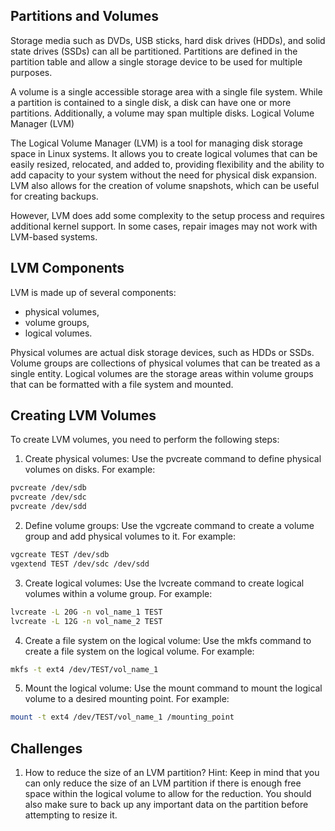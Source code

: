 ## Partitions and Volumes

Storage media such as DVDs, USB sticks, hard disk drives (HDDs), and solid state drives (SSDs) can all be partitioned. Partitions are defined in the partition table and allow a single storage device to be used for multiple purposes.

A volume is a single accessible storage area with a single file system. While a partition is contained to a single disk, a disk can have one or more partitions. Additionally, a volume may span multiple disks.
Logical Volume Manager (LVM)

The Logical Volume Manager (LVM) is a tool for managing disk storage space in Linux systems. It allows you to create logical volumes that can be easily resized, relocated, and added to, providing flexibility and the ability to add capacity to your system without the need for physical disk expansion. LVM also allows for the creation of volume snapshots, which can be useful for creating backups.

However, LVM does add some complexity to the setup process and requires additional kernel support. In some cases, repair images may not work with LVM-based systems.

## LVM Components

LVM is made up of several components: 

* physical volumes, 
* volume groups, 
* logical volumes. 

Physical volumes are actual disk storage devices, such as HDDs or SSDs. Volume groups are collections of physical volumes that can be treated as a single entity. Logical volumes are the storage areas within volume groups that can be formatted with a file system and mounted.

## Creating LVM Volumes

To create LVM volumes, you need to perform the following steps:

1. Create physical volumes: Use the pvcreate command to define physical volumes on disks. For example:

```bash
pvcreate /dev/sdb
pvcreate /dev/sdc
pvcreate /dev/sdd
```

2. Define volume groups: Use the vgcreate command to create a volume group and add physical volumes to it. For example:


```bash
vgcreate TEST /dev/sdb
vgextend TEST /dev/sdc /dev/sdd
```

3. Create logical volumes: Use the lvcreate command to create logical volumes within a volume group. For example:

```bash
lvcreate -L 20G -n vol_name_1 TEST
lvcreate -L 12G -n vol_name_2 TEST
```

4. Create a file system on the logical volume: Use the mkfs command to create a file system on the logical volume. For example:

```bash
mkfs -t ext4 /dev/TEST/vol_name_1
```

5. Mount the logical volume: Use the mount command to mount the logical volume to a desired mounting point. For example:

```bash
mount -t ext4 /dev/TEST/vol_name_1 /mounting_point
```

## Challenges

1. How to reduce the size of an LVM partition? Hint: Keep in mind that you can only reduce the size of an LVM partition if there is enough free space within the logical volume to allow for the reduction. You should also make sure to back up any important data on the partition before attempting to resize it.
